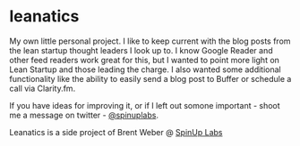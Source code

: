 leanatics
=========

My own little personal project. I like to keep current with the blog posts from the lean startup thought leaders I look up to. I know Google Reader and other feed readers work great for this, but I wanted to point more light on Lean Startup and those leading the charge. I also wanted some additional functionality like the ability to easily send a blog post to Buffer or schedule a call via Clarity.fm.

If you have ideas for improving it, or if I left out somone important - shoot me a message on twitter - [@spinuplabs](http://twitter.com/#!/spinuplabs).

Leanatics is a side project of Brent Weber @ [SpinUp Labs](http://spinuplabs.com)
